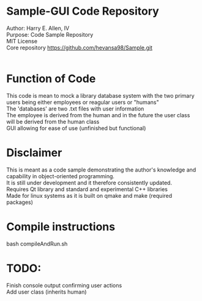 # Sample-GUI Code Repository
Author: Harry E. Allen, IV 
</br>Purpose: Code Sample Repository
</br>MIT License
</br>Core repository https://github.com/hevansa98/Sample.git
</br></br>

# Function of Code
This code is mean to mock a library database system with the two primary users being either employees or reagular users or "humans"
</br>The 'databases' are two .txt files with user information
</br>The employee is derived from the human and in the future the user class will be derived from the human class
</br>GUI allowing for ease of use (unfinished but functional)

# Disclaimer
This is meant as a code sample demonstrating the author's knowledge and capability in object-oriented programming. 
</br>It is still under development and it therefore consistently updated.
</br>Requires Qt library and standard and experimental C++ libraries
</br>Made for linux systems as it is built on qmake and make (required packages)

# Compile instructions
bash compileAndRun.sh

# TODO:
Finish console output confirming user actions 
</br>Add user class (inherits human)
